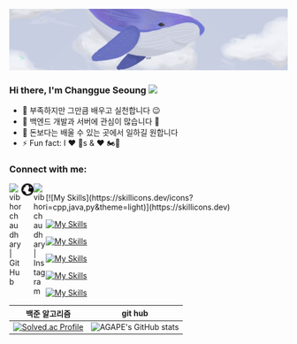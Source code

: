 ![git_banner](./git_banner_final.jpg)
### Hi there, I'm Changgue Seoung <img src="https://media.giphy.com/media/hvRJCLFzcasrR4ia7z/giphy.gif" width="25px">

- 🔭 부족하지만 그만큼 배우고 실천합니다 😉
- 🌱 백엔드 개발과 서버에 관심이 많습니다 🤣
- 👯 돈보다는 배울 수 있는 곳에서 일하길 원합니다
- ⚡ Fun fact: I ❤️ 🐶s & ❤️ 🏍🏀

### Connect with me:

[<img align="left" alt="vibhorchaudhary | GitHub" width="22px" src="https://cdn.jsdelivr.net/npm/simple-icons@v3/icons/github.svg" />][github]
[<img align="left" alt="vibhorchaudhary | XDA Developers" width="22px" src="https://raw.githubusercontent.com/iconic/open-iconic/master/svg/globe.svg" />][website]
[<img align="left" alt="vibhorchaudhary | Instagram" width="22px" src="https://cdn.jsdelivr.net/npm/simple-icons@v3/icons/instagram.svg" />][instagram]

<br />
[![My Skills](https://skillicons.dev/icons?i=cpp,java,py&theme=light)](https://skillicons.dev)

[![My Skills](https://skillicons.dev/icons?i=gradle,spring&theme=light)](https://skillicons.dev)

[![My Skills](https://skillicons.dev/icons?i=mongodb,mysql&theme=light)](https://skillicons.dev)

[![My Skills](https://skillicons.dev/icons?i=linux,tensorflow&theme=light)](https://skillicons.dev)


[![My Skills](https://skillicons.dev/icons?i=idea,vscode&theme=light)](https://skillicons.dev)


[![My Skills](https://skillicons.dev/icons?i=git,github&theme=light)](https://skillicons.dev)
<br />

|백준 알고리즘|git hub|
|------|------|
|[![Solved.ac Profile](http://mazassumnida.wtf/api/v2/generate_badge?boj=scg9268)](https://solved.ac/scg9268/)|![AGAPE's GitHub stats](https://github-readme-stats.vercel.app/api?username=agape1225&show_icons=true&theme=radical)|

[website]: https://seoungchanggue.notion.site/Changgyu-Seong-397c2cf5039c454db3e79365ee37a09e?pvs=4
[instagram]: https://www.instagram.com/quokka._.tori_12/
[github]: https://github.com/agape1225
